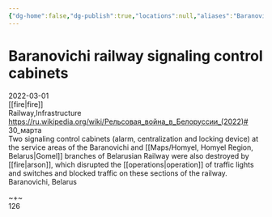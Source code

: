 ```yaml
---
{"dg-home":false,"dg-publish":true,"locations":null,"aliases":"Baranovichi stop, Baranovichi stopping point, Baranovichi branch, Gomel stop, Gomel stopping point, Gomel branch, Homyel stop, Homyel stopping point, Homyel branch","location":null,"title":"Baranovichi railway signaling control cabinets","tag":"Fire, Railway, Infrastructure","date":"2022-03-01","permalink":"/baranovichi-railway-signaling-control-cabinets/","dgHomeLink":true,"dgPassFrontmatter":true}
---
```



# Baranovichi railway signaling control cabinets

2022-03-01  
[[fire|fire]]  
Railway,Infrastructure  
https://ru.wikipedia.org/wiki/Рельсовая_война_в_Белоруссии_(2022)# 30_марта  
Two signaling control cabinets (alarm, centralization and locking device) at the service areas of the Baranovichi and [[Maps/Homyel, Homyel Region, Belarus|Gomel]] branches of Belarusian Railway were also destroyed by [[fire|arson]], which disrupted the [[operations|operation]] of traffic lights and switches and blocked traffic on these sections of the railway.  
Baranovichi, Belarus

~+~  
126
